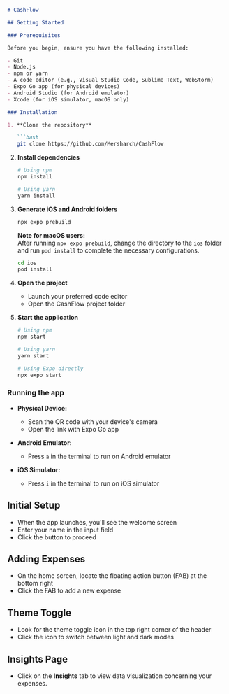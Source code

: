 ```markdown
# CashFlow

## Getting Started

### Prerequisites

Before you begin, ensure you have the following installed:

- Git
- Node.js
- npm or yarn
- A code editor (e.g., Visual Studio Code, Sublime Text, WebStorm)
- Expo Go app (for physical devices)
- Android Studio (for Android emulator)
- Xcode (for iOS simulator, macOS only)

### Installation

1. **Clone the repository**

   ```bash
   git clone https://github.com/Mersharch/CashFlow
   ```

2. **Install dependencies**

   ```bash
   # Using npm
   npm install

   # Using yarn
   yarn install
   ```

3. **Generate iOS and Android folders**

   ```bash
   npx expo prebuild
   ```

   **Note for macOS users:**  
   After running `npx expo prebuild`, change the directory to the `ios` folder and run `pod install` to complete the necessary configurations.

   ```bash
   cd ios
   pod install
   ```

4. **Open the project**

   - Launch your preferred code editor
   - Open the CashFlow project folder

5. **Start the application**

   ```bash
   # Using npm
   npm start

   # Using yarn
   yarn start

   # Using Expo directly
   npx expo start
   ```

### Running the app

- **Physical Device:**
  - Scan the QR code with your device's camera
  - Open the link with Expo Go app

- **Android Emulator:**
  - Press `a` in the terminal to run on Android emulator

- **iOS Simulator:**
  - Press `i` in the terminal to run on iOS simulator

## Initial Setup

- When the app launches, you'll see the welcome screen
- Enter your name in the input field
- Click the button to proceed

## Adding Expenses

- On the home screen, locate the floating action button (FAB) at the bottom right
- Click the FAB to add a new expense

## Theme Toggle

- Look for the theme toggle icon in the top right corner of the header
- Click the icon to switch between light and dark modes

## Insights Page

- Click on the **Insights** tab to view data visualization concerning your expenses.
```